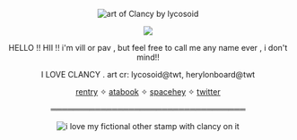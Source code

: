 <p align=center> <img src="https://file.garden/ZlS7CzBYblwbIgQe/itsovermyhead.png" alt="art of Clancy by lycosoid">  </p> <p align=center> <img src=https://komarev.com/ghpvc/?username=seizedcrown&color=742024&style=flat-square&label=Sahlo Folina> </p>
<p></p>
<p align=center> HELLO !! HII !! i'm vill or pav , but feel free to call me any name ever , i don't mind!!</p>
<p align=center> I LOVE CLANCY . art cr: lycosoid@twt, herylonboard@twt</p>
<p align="center"> <a href="https://rentry.co/rambling">rentry</a> ✧ <a href="https://coil.atabook.org/">atabook</a> ✧ <a href="https://spacehey.com/redecorate">spacehey</a> ✧ <a href="https://twitter.com/villicrow">twitter</a></p>
<p align="center"> ═══════════════════════════════════ </p>
<p align=center> <img src="https://file.garden/ZlS7CzBYblwbIgQe/tumblr_50804b46a0085dfbef52e1ca6d2c0d42_7bc4fc7f_100.png" alt="i love my fictional other stamp with clancy on it"> </p>
